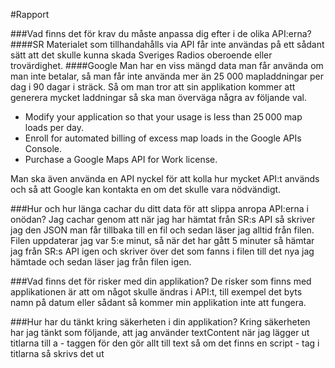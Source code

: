 #Rapport

###Vad finns det för krav du måste anpassa dig efter i de olika API:erna?
####SR
Materialet som tillhandahålls via API får inte användas på ett sådant sätt att det skulle kunna skada Sveriges Radios oberoende eller trovärdighet.
####Google
Man har en viss mängd data man får använda om man inte betalar, så man får inte använda mer än 25 000 mapladdningar per dag i 90 dagar i sträck.
Så om man tror att sin applikation kommer att generera mycket laddningar så ska man överväga några av följande val.<br>
- Modify your application so that your usage is less than 25 000 map loads per day.<br>
- Enroll for automated billing of excess map loads in the Google APIs Console.<br>
- Purchase a Google Maps API for Work license.

Man ska även använda en API nyckel för att kolla hur mycket API:t används och så att Google kan kontakta en om det skulle vara nödvändigt.

###Hur och hur länga cachar du ditt data för att slippa anropa API:erna i onödan?
Jag cachar genom att när jag har hämtat från SR:s API så skriver jag den JSON man får tillbaka till en fil och sedan läser
jag alltid från filen. Filen uppdaterar jag var 5:e minut, så när det har gått 5 minuter så hämtar jag från SR:s API igen
och skriver över det som fanns i filen till det nya jag hämtade och sedan läser jag från filen igen.

###Vad finns det för risker med din applikation?
De risker som finns med applikationen är att om något skulle ändras i API:t, till exempel det byts namn på datum eller
sådant så kommer min applikation inte att fungera.

###Hur har du tänkt kring säkerheten i din applikation?
Kring säkerheten har jag tänkt som följande, att jag använder textContent när jag lägger ut titlarna till a - taggen för
den gör allt till text så om det finns en script - tag i titlarna så skrivs det ut <script> men den exikveras aldrg.
Sedan har jag även gjort så att om det man får tillbaka är tomt eller null så skrivs det ut som finns i textfilen.

###Hur har du tänkt kring optimeringen i din applikation?
Optimeringen har jag tänkt på följande att jag använder en minifierad jquery fil och så har jag använt en minifierad
bootstrap css som då tar ner laddningstiderna en del.
